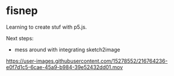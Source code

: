 # fisnep

Learning to create stuf with p5.js.

Next steps:
- mess around with integrating sketch2image

https://user-images.githubusercontent.com/15278552/216764236-e0f7d1c5-6cae-45a9-b984-39e52432dd01.mov

